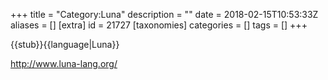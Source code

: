 +++
title = "Category:Luna"
description = ""
date = 2018-02-15T10:53:33Z
aliases = []
[extra]
id = 21727
[taxonomies]
categories = []
tags = []
+++

{{stub}}{{language|Luna}}

http://www.luna-lang.org/
